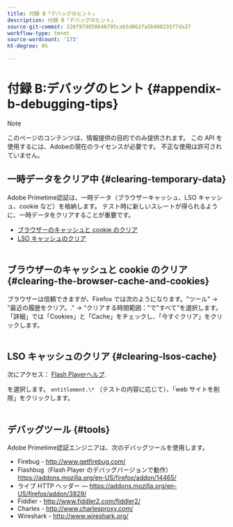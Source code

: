 ```yaml
---
title: 付録 B「デバッグのヒント」
description: 付録 B「デバッグのヒント」
source-git-commit: 326f97d058646795cab5d062fa5b980235f7da37
workflow-type: tm+mt
source-wordcount: '173'
ht-degree: 0%

---
```



# 付録 B:デバッグのヒント {#appendix-b-debugging-tips}

>[!NOTE]
>
>このページのコンテンツは、情報提供の目的でのみ提供されます。 この API を使用するには、Adobeの現在のライセンスが必要です。 不正な使用は許可されていません。


## 一時データをクリア中 {#clearing-temporary-data}

Adobe Primetime認証は、一時データ（ブラウザーキャッシュ、LSO キャッシュ、cookie など）を格納します。 テスト時に新しいスレートが得られるように、一時データをクリアすることが重要です。

- [ブラウザーのキャッシュと cookie のクリア](#clearing-the-browser-cache-and-cookies)
- [LSO キャッシュのクリア](#clearing-lsos-cache)\
    

## ブラウザーのキャッシュと cookie のクリア {#clearing-the-browser-cache-and-cookies}

ブラウザーは信頼できますが、Firefox では次のようになります。&quot;ツール&quot; -\> &quot;最近の履歴をクリア。.&quot; -\> &quot;クリアする時間範囲：&quot;で&quot;すべて&quot;を選択します。「詳細」では「Cookies」と「Cache」をチェックし、「今すぐクリア」をクリックします。\
 

## LSO キャッシュのクリア {#clearing-lsos-cache}

次にアクセス： [Flash Playerヘルプ](http://www.macromedia.com/support/documentation/en/flashplayer/help/settings_manager07.html).

を選択します。 ```entitlement.\*``` （テストの内容に応じて）、「web サイトを削除」をクリックします。\
 

## デバッグツール {#tools}

Adobe Primetime認証エンジニアは、次のデバッグツールを使用します。

- Firebug - <http://www.getfirebug.com/>
- Flashbug（Flash Player のデバッグバージョンで動作） <https://addons.mozilla.org/en-US/firefox/addon/14465/>
- ライブ HTTP ヘッダー — <https://addons.mozilla.org/en-US/firefox/addon/3829/>
- Fiddler - <http://www.fiddler2.com/fiddler2/>
- Charles - <http://www.charlesproxy.com/>
- Wireshark - <http://www.wireshark.org/>


<!--
## Related Information

- [Programmer Integration Guide](/help/authentication/programmer-integration-guide-overview.md)

- [Using Charles Proxy (Tech Note)](https://tve.zendesk.com/hc/en-us/articles/204962849-Using-Charles-Proxy)
-->